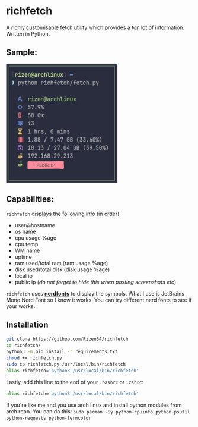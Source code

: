 # richfetch

A richly customisable fetch utility which provides a ton lot of information. Written in Python.

## Sample:
<img src="images/sample.png" alt="Sample Image" width="300">

## Capabilities:
`richfetch` displays the following info (in order):

- user@hostname
- os name
- cpu usage %age
- cpu temp
- WM name
- uptime
- ram used/total ram (ram usage %age)
- disk used/total disk (disk usage %age)
- local ip
- public ip (*do not forget to hide this when posting screenshots etc*)

`richfetch` uses [**nerdfonts**](https://www.nerdfonts.com/) to display the symbols. What I use is JetBrains Mono Nerd Font so I know it works. You can try different nerd fonts to see if your works.

## Installation
```bash
git clone https://github.com/Rizen54/richfetch
cd richfetch/
python3 -m pip install -r requirements.txt
chmod +x richfetch.py
sudo cp richfetch.py /usr/local/bin/richfetch
alias richfetch='python3 /usr/local/bin/richfetch'
```

Lastly, add this line to the end of your `.bashrc` or `.zshrc`:

```bash
alias richfetch='python3 /usr/local/bin/richfetch'
```

If you're like me and you use arch linux and install python modules from arch repo. You can do this:
`sudo pacman -Sy python-cpuinfo python-psutil python-requests python-termcolor`
